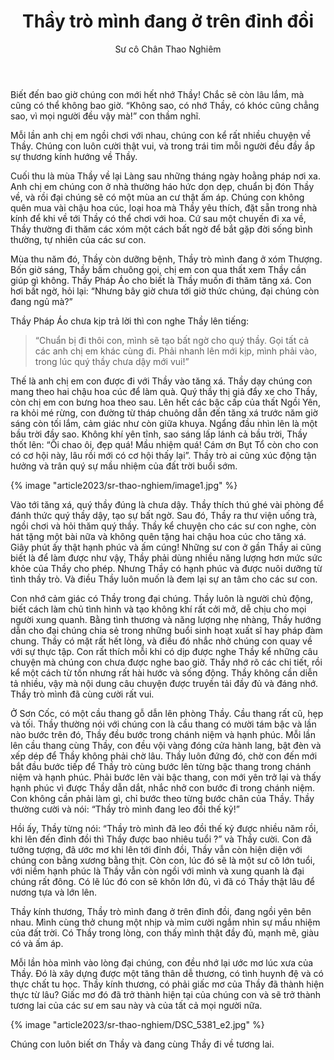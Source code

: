﻿---
title: Thầy trò mình đang ở trên đỉnh đồi
author: Sư cô Chân Thao Nghiêm
---

Biết đến bao giờ chúng con mới hết nhớ Thầy! Chắc sẽ còn lâu lắm, mà cũng có thể không bao giờ. “Không sao, có nhớ Thầy, có khóc cũng chẳng sao, vì mọi người đều vậy mà!” con thầm nghĩ.

Mỗi lần anh chị em ngồi chơi với nhau, chúng con kể rất nhiều chuyện về Thầy. Chúng con luôn cười thật vui, và trong trái tim mỗi người đều đầy ắp sự thương kính hướng về Thầy.

Cuối thu là mùa Thầy về lại Làng sau những tháng ngày hoằng pháp nơi xa. Anh chị em chúng con ở nhà thường háo hức dọn dẹp, chuẩn bị đón Thầy về, và rồi đại chúng sẽ có một mùa an cư thật ấm áp. Chúng con không quên mua vài chậu hoa cúc, loại hoa mà Thầy yêu thích, đặt sẵn trong nhà kính để khi về tới Thầy có thể chơi với hoa. Cứ sau một chuyến đi xa về, Thầy thường đi thăm các xóm một cách bất ngờ để bắt gặp đời sống bình thường, tự nhiên của các sư con.

Mùa thu năm đó, Thầy còn dưỡng bệnh, Thầy trò mình đang ở xóm Thượng. Bốn giờ sáng, Thầy bấm chuông gọi, chị em con qua thất xem Thầy cần giúp gì không. Thầy Pháp Áo cho biết là Thầy muốn đi thăm tăng xá. Con hơi bất ngờ, hỏi lại: “Nhưng bây giờ chưa tới giờ thức chúng, đại chúng còn đang ngủ mà?”

Thầy Pháp Áo chưa kịp trả lời thì con nghe Thầy lên tiếng: 

> “Chuẩn bị đi thôi con, mình sẽ tạo bất ngờ cho quý thầy. Gọi tất cả các anh chị em khác cùng đi. Phải nhanh lên mới kịp, mình phải vào, trong lúc quý thầy chưa dậy mới vui!”

Thế là anh chị em con được đi với Thầy vào tăng xá. Thầy dạy chúng con mang theo hai chậu hoa cúc để làm quà. Quý thầy thị giả đẩy xe cho Thầy, còn chị em con bưng hoa theo sau. Lên hết các bậc cấp của thất Ngồi Yên, ra khỏi mé rừng, con đường từ tháp chuông dẫn đến tăng xá trước năm giờ sáng còn tối lắm, cảm giác như còn giữa khuya. Ngẩng đầu nhìn lên là một bầu trời đầy sao. Không khí yên tĩnh, sao sáng lấp lánh cả bầu trời, Thầy thốt lên: “Ôi chao ôi, đẹp quá! Mầu nhiệm quá! Cám ơn Bụt Tổ còn cho con có cơ hội này, lâu rồi mới có cơ hội thấy lại”. Thầy trò ai cũng xúc động tận hưởng và trân quý sự mầu nhiệm của đất trời buổi sớm.

{% image "article2023/sr-thao-nghiem/image1.jpg" %}

Vào tới tăng xá, quý thầy đúng là chưa dậy. Thầy thích thú ghé vài phòng để đánh thức quý thầy dậy, tạo sự bất ngờ. Sau đó, Thầy ra thư viện uống trà, ngồi chơi và hỏi thăm quý thầy. Thầy kể chuyện cho các sư con nghe, còn hát tặng một bài nữa và không quên tặng hai chậu hoa cúc cho tăng xá. Giây phút ấy thật hạnh phúc và ấm cúng! Những sư con ở gần Thầy ai cũng biết là để làm được như vậy, Thầy phải dùng nhiều năng lượng hơn mức sức khỏe của Thầy cho phép. Nhưng Thầy có hạnh phúc và được nuôi dưỡng từ tình thầy trò. Và điều Thầy luôn muốn là đem lại sự an tâm cho các sư con.

Con nhớ cảm giác có Thầy trong đại chúng. Thầy luôn là người chủ động, biết cách làm chủ tình hình và tạo không khí rất cởi mở, dễ chịu cho mọi người xung quanh. Bằng tình thương và năng lượng nhẹ nhàng, Thầy hướng dẫn cho đại chúng chia sẻ trong những buổi sinh hoạt xuất sĩ hay pháp đàm chung. Thầy có mặt rất hết lòng, và điều đó nhắc nhở chúng con quay về với sự thực tập. Con rất thích mỗi khi có dịp được nghe Thầy kể những câu chuyện mà chúng con chưa được nghe bao giờ. Thầy nhớ rõ các chi tiết, rồi kể một cách từ tốn nhưng rất hài hước và sống động. Thầy không cần diễn tả nhiều, vậy mà nội dung câu chuyện được truyền tải đầy đủ và đáng nhớ. Thầy trò mình đã cùng cười rất vui.

Ở Sơn Cốc, có một cầu thang gỗ dẫn lên phòng Thầy. Cầu thang rất cũ, hẹp và tối. Thầy thường nói với chúng con là cầu thang có mười tám bậc và lần nào bước trên đó, Thầy đều bước trong chánh niệm và hạnh phúc. Mỗi lần lên cầu thang cùng Thầy, con đều vội vàng đóng cửa hành lang, bật đèn và xếp dép để Thầy không phải chờ lâu. Thầy luôn đứng đó, chờ con đến mới bắt đầu bước tiếp để Thầy trò cùng bước lên từng bậc thang trong chánh niệm và hạnh phúc. Phải bước lên vài bậc thang, con mới yên trở lại và thấy hạnh phúc vì được Thầy dẫn dắt, nhắc nhở con bước đi trong chánh niệm. Con không cần phải làm gì, chỉ bước theo từng bước chân của Thầy. Thầy thường cười và nói: “Thầy trò mình đang leo đồi thế kỷ!”

Hồi ấy, Thầy từng nói: “Thầy trò mình đã leo đồi thế kỷ được nhiều năm rồi, khi lên đến đỉnh đồi thì Thầy được bao nhiêu tuổi ?” và Thầy cười. Con đã tưởng tượng, đã ước mơ khi lên tới đỉnh đồi, Thầy vẫn còn hiện diện với chúng con bằng xương bằng thịt. Còn con, lúc đó sẽ là một sư cô lớn tuổi, với niềm hạnh phúc là Thầy vẫn còn ngồi với mình và xung quanh là đại chúng rất đông. Có lẽ lúc đó con sẽ khôn lớn đủ, vì đã có Thầy thật lâu để nương tựa và lớn lên.

Thầy kính thương, Thầy trò mình đang ở trên đỉnh đồi, đang ngồi yên bên nhau. Mình cùng thở chung một nhịp và mỉm cười ngắm nhìn sự mầu nhiệm của đất trời. Có Thầy trong lòng, con thấy mình thật đầy đủ, mạnh mẽ, giàu có và ấm áp.

Mỗi lần hòa mình vào lòng đại chúng, con đều nhớ lại ước mơ lúc xưa của Thầy. Đó là xây dựng được một tăng thân dễ thương, có tình huynh đệ và có thực chất tu học. Thầy kính thương, có phải giấc mơ của Thầy đã thành hiện thực từ lâu? Giấc mơ đó đã trở thành hiện tại của chúng con và sẽ trở thành tương lai của các sư em sau này và của tất cả mọi người nữa.

{% image "article2023/sr-thao-nghiem/DSC_5381_e2.jpg" %}

Chúng con luôn biết ơn Thầy và đang cùng Thầy đi về tương lai.
